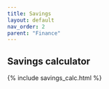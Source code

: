 ```yaml
---
title: Savings
layout: default
nav_order: 2
parent: "Finance"
---
```


## Savings calculator

{% include savings_calc.html %}
